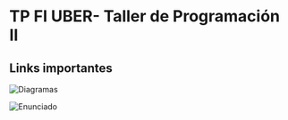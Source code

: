# TP FI UBER- Taller de Programación II


## Links importantes

![Diagramas](https://lucid.app/lucidchart/044a05e3-ac54-422e-afad-49649120d5d9/edit?invitationId=inv_d4561b9d-fb88-4e1e-8410-9ee93690c2c0&page=Qpit_yEEgBkD#)

![Enunciado](https://taller-de-programacion-2.github.io/works/statement/2022/2/enunciado/)
